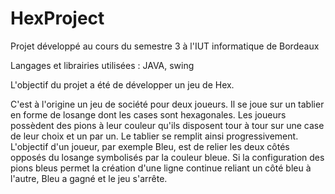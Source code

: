 # HexProject

Projet développé au cours du semestre 3 à l'IUT informatique de Bordeaux

Langages et librairies utilisées : JAVA, swing

L'objectif du projet a été de développer un jeu de Hex.

C'est à l'origine un jeu de société pour deux joueurs.
Il se joue sur un tablier en forme de losange dont les cases sont hexagonales.
Les joueurs possèdent des pions à leur couleur qu'ils disposent tour à tour sur une case de leur choix et un par un.
Le tablier se remplit ainsi progressivement. L'objectif d'un joueur, par exemple Bleu, est de relier les deux côtés opposés du losange symbolisés par la couleur bleue. Si la configuration des pions bleus permet la création d'une ligne continue reliant un côté bleu à l'autre, Bleu a gagné et le jeu s'arrête.
